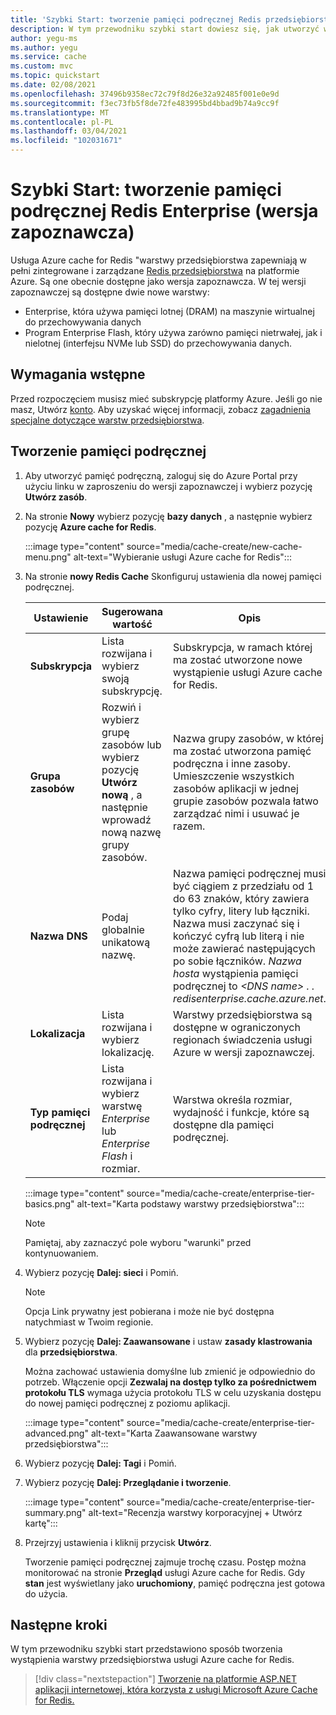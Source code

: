 ```yaml
---
title: 'Szybki Start: tworzenie pamięci podręcznej Redis przedsiębiorstwa'
description: W tym przewodniku szybki start dowiesz się, jak utworzyć wystąpienie usługi Azure cache for Redis w warstwach przedsiębiorstwa
author: yegu-ms
ms.author: yegu
ms.service: cache
ms.custom: mvc
ms.topic: quickstart
ms.date: 02/08/2021
ms.openlocfilehash: 37496b9358ec72c79f8d26e32a92485f001e0e9d
ms.sourcegitcommit: f3ec73fb5f8de72fe483995bd4bbad9b74a9cc9f
ms.translationtype: MT
ms.contentlocale: pl-PL
ms.lasthandoff: 03/04/2021
ms.locfileid: "102031671"
---
```

# <a name="quickstart-create-a-redis-enterprise-cache-preview"></a>Szybki Start: tworzenie pamięci podręcznej Redis Enterprise (wersja zapoznawcza)

Usługa Azure cache for Redis "warstwy przedsiębiorstwa zapewniają w pełni zintegrowane i zarządzane [Redis przedsiębiorstwa](https://redislabs.com/redis-enterprise/) na platformie Azure. Są one obecnie dostępne jako wersja zapoznawcza. W tej wersji zapoznawczej są dostępne dwie nowe warstwy:
* Enterprise, która używa pamięci lotnej (DRAM) na maszynie wirtualnej do przechowywania danych
* Program Enterprise Flash, który używa zarówno pamięci nietrwałej, jak i nielotnej (interfejsu NVMe lub SSD) do przechowywania danych.

## <a name="prerequisites"></a>Wymagania wstępne

Przed rozpoczęciem musisz mieć subskrypcję platformy Azure. Jeśli go nie masz, Utwórz [konto](https://azure.microsoft.com/). Aby uzyskać więcej informacji, zobacz [zagadnienia specjalne dotyczące warstw przedsiębiorstwa](cache-overview.md#special-considerations-for-enterprise-tiers).

## <a name="create-a-cache"></a>Tworzenie pamięci podręcznej
1. Aby utworzyć pamięć podręczną, zaloguj się do Azure Portal przy użyciu linku w zaproszeniu do wersji zapoznawczej i wybierz pozycję **Utwórz zasób**.

1. Na stronie **Nowy** wybierz pozycję **bazy danych** , a następnie wybierz pozycję **Azure cache for Redis**.
   
   :::image type="content" source="media/cache-create/new-cache-menu.png" alt-text="Wybieranie usługi Azure cache for Redis":::
   
1. Na stronie **nowy Redis Cache** Skonfiguruj ustawienia dla nowej pamięci podręcznej.
   
   | Ustawienie      | Sugerowana wartość  | Opis |
   | ------------ |  ------- | -------------------------------------------------- |
   | **Subskrypcja** | Lista rozwijana i wybierz swoją subskrypcję. | Subskrypcja, w ramach której ma zostać utworzone nowe wystąpienie usługi Azure cache for Redis. | 
   | **Grupa zasobów** | Rozwiń i wybierz grupę zasobów lub wybierz pozycję **Utwórz nową** , a następnie wprowadź nową nazwę grupy zasobów. | Nazwa grupy zasobów, w której ma zostać utworzona pamięć podręczna i inne zasoby. Umieszczenie wszystkich zasobów aplikacji w jednej grupie zasobów pozwala łatwo zarządzać nimi i usuwać je razem. | 
   | **Nazwa DNS** | Podaj globalnie unikatową nazwę. | Nazwa pamięci podręcznej musi być ciągiem z przedziału od 1 do 63 znaków, który zawiera tylko cyfry, litery lub łączniki. Nazwa musi zaczynać się i kończyć cyfrą lub literą i nie może zawierać następujących po sobie łączników. *Nazwa hosta* wystąpienia pamięci podręcznej to *\<DNS name> . <Azure region> . redisenterprise.cache.azure.net*. | 
   | **Lokalizacja** | Lista rozwijana i wybierz lokalizację. | Warstwy przedsiębiorstwa są dostępne w ograniczonych regionach świadczenia usługi Azure w wersji zapoznawczej. |
   | **Typ pamięci podręcznej** | Lista rozwijana i wybierz warstwę *Enterprise* lub *Enterprise Flash* i rozmiar. |  Warstwa określa rozmiar, wydajność i funkcje, które są dostępne dla pamięci podręcznej. |
   
   :::image type="content" source="media/cache-create/enterprise-tier-basics.png" alt-text="Karta podstawy warstwy przedsiębiorstwa":::

   > [!NOTE] 
   > Pamiętaj, aby zaznaczyć pole wyboru "warunki" przed kontynuowaniem.
   >

1. Wybierz pozycję **Dalej: sieci** i Pomiń.

   > [!NOTE] 
   > Opcja Link prywatny jest pobierana i może nie być dostępna natychmiast w Twoim regionie.
   >

1. Wybierz pozycję **Dalej: Zaawansowane** i ustaw **zasady klastrowania** dla **przedsiębiorstwa**.
   
   Można zachować ustawienia domyślne lub zmienić je odpowiednio do potrzeb. Włączenie opcji **Zezwalaj na dostęp tylko za pośrednictwem protokołu TLS** wymaga użycia protokołu TLS w celu uzyskania dostępu do nowej pamięci podręcznej z poziomu aplikacji.

   :::image type="content" source="media/cache-create/enterprise-tier-advanced.png" alt-text="Karta Zaawansowane warstwy przedsiębiorstwa":::

1. Wybierz pozycję **Dalej: Tagi** i Pomiń.

1. Wybierz pozycję **Dalej: Przeglądanie i tworzenie**.

   :::image type="content" source="media/cache-create/enterprise-tier-summary.png" alt-text="Recenzja warstwy korporacyjnej + Utwórz kartę":::

1. Przejrzyj ustawienia i kliknij przycisk **Utwórz**.
   
   Tworzenie pamięci podręcznej zajmuje trochę czasu. Postęp można monitorować na stronie **Przegląd** usługi Azure cache for Redis. Gdy **stan** jest wyświetlany jako **uruchomiony**, pamięć podręczna jest gotowa do użycia.

## <a name="next-steps"></a>Następne kroki

W tym przewodniku szybki start przedstawiono sposób tworzenia wystąpienia warstwy przedsiębiorstwa usługi Azure cache for Redis.

> [!div class="nextstepaction"]
> [Tworzenie na platformie ASP.NET aplikacji internetowej, która korzysta z usługi Microsoft Azure Cache for Redis.](./cache-web-app-howto.md)

